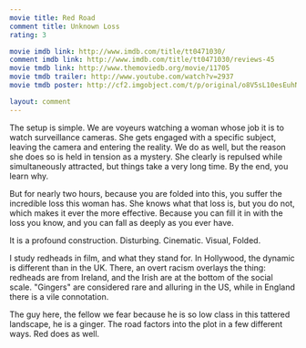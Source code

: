 ```yaml
---
movie title: Red Road
comment title: Unknown Loss
rating: 3

movie imdb link: http://www.imdb.com/title/tt0471030/
comment imdb link: http://www.imdb.com/title/tt0471030/reviews-45
movie tmdb link: http://www.themoviedb.org/movie/11705
movie tmdb trailer: http://www.youtube.com/watch?v=2937
movie tmdb poster: http://cf2.imgobject.com/t/p/original/o8V5sL10esEuhNotpulTV7ipkSM.jpg

layout: comment
---
```


The setup is simple. We are voyeurs watching a woman whose job it is to watch surveillance cameras. She gets engaged with a specific subject, leaving the camera and entering the reality. We do as well, but the reason she does so is held in tension as a mystery. She clearly is repulsed while simultaneously attracted, but things take a very long time. By the end, you learn why. 

But for nearly two hours, because you are folded into this, you suffer the incredible loss this woman has. She knows what that loss is, but you do not, which makes it ever the more effective. Because you can fill it in with the loss you know, and you can fall as deeply as you ever have.

It is a profound construction. Disturbing. Cinematic. Visual, Folded. 

I study redheads in film, and what they stand for. In Hollywood, the dynamic is different than in the UK. There, an overt racism overlays the thing: redheads are from Ireland, and the Irish are at the bottom of the social scale. "Gingers" are considered rare and alluring in the US, while in England there is a vile connotation. 

The guy here, the fellow we fear because he is so low class in this tattered landscape, he is a ginger. The road factors into the plot in a few different ways. Red does as well.